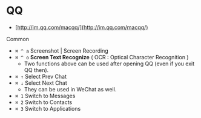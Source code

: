 # QQ

* [http://im.qq.com/macqq/](http://im.qq.com/macqq/)

Common

* `⌘ ^ a` Screenshot \| Screen Recording
* `⌘ ^ o` **Screen Text Recognize** \( OCR : Optical Character Recognition \)
  * Two functions above can be used after opening QQ \(even if you exit QQ then\).
* `⌘ ↑` Select Prev Chat
* `⌘ ↓` Select Next Chat
  * They can be used in WeChat as well.
* `⌘ 1` Switch to Messages
* `⌘ 2` Switch to Contacts
* `⌘ 3` Switch to Applications

